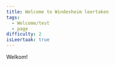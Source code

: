 ```yaml
---
title: Welcome to Windesheim leertaken
tags:
  - Welcome/test
  - page
difficulty: 2
isLeertaak: true
---
```


Welkom!
